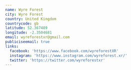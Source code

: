 ```yaml
---
name: Wyre Forest
city: Wyre Forest
country: United Kingdom
countrycode: gb
latitude: 52.367489
longitude: -2.3504681
email: wyreforestxr@gmail.com
publiciseemail: true
links:
  facebook: 'https://www.facebook.com/wyreforestXR'
  instagram: 'https://www.instagram.com/wyreforest.xr/'
  twitter: 'https://twitter.com/wyreforestxr'
---
```


